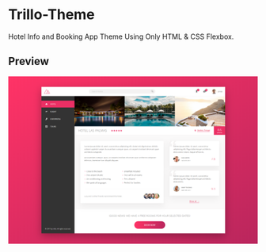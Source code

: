 # Trillo-Theme

Hotel Info and Booking App Theme Using Only HTML &amp; CSS Flexbox.

## Preview

![Trillo Theme](https://github.com/kmhmubin/Trillo-Theme/blob/master/Trillo%20Theme.png)
